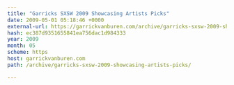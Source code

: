 ```yaml
---
title: "Garricks SXSW 2009 Showcasing Artists Picks"
date: 2009-05-01 05:18:46 +0000
external-url: https://garrickvanburen.com/archive/garricks-sxsw-2009-showcasing-artists-picks/
hash: ec387d9351655841ea756dac1d984333
year: 2009
month: 05
scheme: https
host: garrickvanburen.com
path: /archive/garricks-sxsw-2009-showcasing-artists-picks/

---
```




